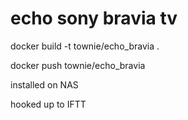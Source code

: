 # echo sony bravia tv

docker build -t townie/echo_bravia . 

docker push townie/echo_bravia


installed on NAS

hooked up to IFTT

